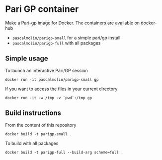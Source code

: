 # Pari GP container

Make a Pari-gp image for Docker. The containers are available on docker-hub
- ``pascalmolin/parigp-small`` for a simple pari/gp install
- ``pascalmolin/parigp-full`` with all packages

## Simple usage

To launch an interactive Pari/GP session
```
docker run -it pascalmolin/parigp-small gp
```

If you want to access the files in your current directory
```
docker run -it -w /tmp -v `pwd`:/tmp gp
```

## Build instructions

From the content of this repository
```
docker build -t parigp-small .
```

To build with all packages
```
docker build -t parigp-full --build-arg scheme=full .
```
